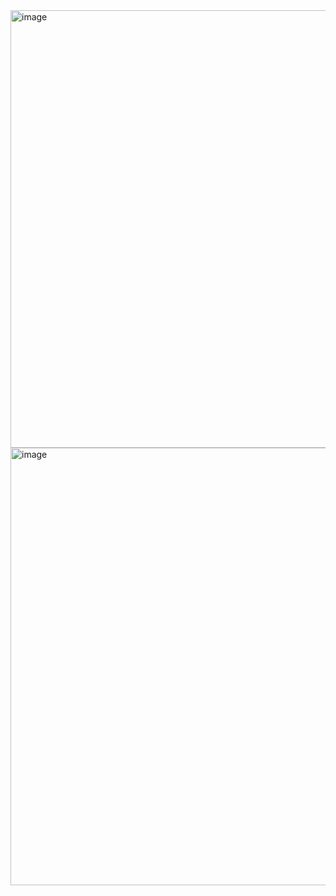 <img width="700" alt="image" src="https://github.com/user-attachments/assets/9aa95fa6-92b4-4482-9fc9-0761229693a2" />
<img width="700" alt="image" src="https://github.com/user-attachments/assets/b5b73547-6dad-4210-8765-b3ce14c324e4" />
